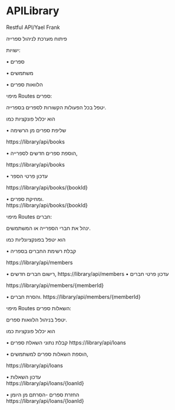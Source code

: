 # APILibrary
Restful API/Yael Frank

פיתוח מערכת לניהול ספרייה

ישויות:

•	ספרים

•	משתמשים

•	הלוואות ספרים

מיפוי Routes  ספרים: 

יטפל בכל הפעולות הקשורות לספרים בספרייה. 


הוא יכלול פונקציות כמו 

•	שליפת ספרים מן הרשימה 

                       
 https://library/api/books

•	הוספת ספרים חדשים לספרייה,
                  
https://library/api/books
   
•	עדכון פרטי הספר   
                   
 https://library/api/books/{bookId}
 
•	ומחיקת ספרים.               
https://library/api/books/{bookId}
 


מיפוי Routes חברים: 

ינהל את חברי הספרייה או המשתמשים. 

הוא יטפל בפונקציונליות כמו 

•	קבלת רשימת החברים בספריה   
           
  https://library/api/members


•	רישום חברים חדשים,                             https://library/api/members
•	עדכון פרטי חברים    
         
 https://library/api/members/{memberId}

•	והסרת חברים. 
https://library/api/members/{memberId}
                         


מיפוי Routes  השאלות ספרים:

יטפל בניהול הלוואות ספרים. 

הוא יכלול פונקציות כמו 

•	קבלת נתוני השאלת ספרים 
https://library/api/loans
                                      
•	הוספת השאלות ספרים למשתמשים,
                
https://library/api/loans

•	עדכון השאלות          
                       https://library/api/loans/{loanId}
 
•	החזרת ספרים -הסרתם מן היומן         
https://library/api/loans/{loanId}
